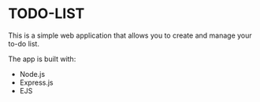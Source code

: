 # TODO-LIST
This is a simple web application that allows you to create and manage your to-do list.

The app is built with:
- Node.js
- Express.js
- EJS
